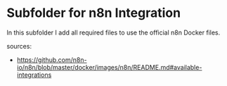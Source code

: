 # Subfolder for n8n Integration
In this subfolder I add all required files to use the official n8n Docker files.

sources:
- https://github.com/n8n-io/n8n/blob/master/docker/images/n8n/README.md#available-integrations
        